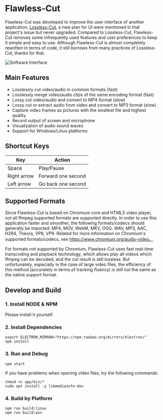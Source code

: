# Flawless-Cut

Flawless-Cut was developed to improve the user interface of another application, [Lossless-Cut](https://github.com/mifi/lossless-cut), a new plan for UI were mentioned in that project's issue but never upgraded. Compared to Lossless-Cut, Flawless-Cut removes some infrequently used features and user preferences to keep it simple and easy to use. Although Flawless-Cut is almost completely rewritten in terms of code, it still borrows from many practices of Lossless-Cut, thanks for that.

![Software Interface](https://raw.githubusercontent.com/metadream/flawless-cut/master/screenshot.png)

## Main Features

- Losslessly cut video/audio in common formats (fast)
- Losslessly merge video/audio clips of the same encoding format (fast)
- Lossy cut video/audio and convert to MP4 format (slow)
- Lossy cut or extract audio from video and convert to MP3 format (slow)
- Capture video frames as pictures with the smallest file and highest quality
- Record output of screen and microphone
- Visualization of audio sound waves
- Support for Windows/Linux platforms

## Shortcut Keys

Key         | Action
----------- | ------------------
Space       | Play/Pause
Right arrow | Forward one second
Left arrow  | Go back one second

## Supported Formats

Since Flawless-Cut is based on Chromium core and HTML5 video player, not all ffmpeg supported formats are supported directly. In order to use this application faster and smoother, the following formats/codecs should generally be imported: MP4, MOV, WebM, MKV, OGG, WAV, MP3, AAC, H264, Theora, VP8, VP9\. Related for more information on Chromium's supported formats/codecs, see <https://www.chromium.org/audio-video。>

For formats not supported by Chromium, Flawless-Cut uses fast real-time transcoding and playback technology, which allows play all videos which ffmpeg can be decoded, and the cut result is still lossless. But unfortunately, especially in the case of large video files, the efficiency of this method (accurately in terms of tracking fluency) is still not the same as the native support format.

## Develop and Build

### 1\. Install NODE & NPM

Please install it yourself.

### 2\. Install Dependencies

```
export ELECTRON_MIRROR="https://npm.taobao.org/mirrors/electron/"
npm install
```

### 3\. Run and Debug

```
npm start
```

If you have problems when opening video files, try the following commands:

```
chmod +x app/bin/*
sudo apt install -y libmediainfo-dev
```

### 4\. Build by Platform

```
npm run build:linux
npm run build:win
```